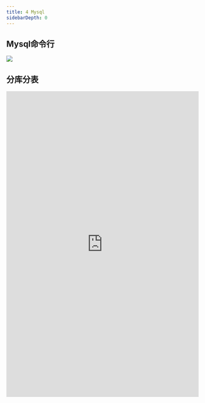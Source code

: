 ```yaml
---
title: 4 Mysql
sidebarDepth: 0
---
```



##  Mysql命令行

![](https://s.poetries.work/uploads/2022/07/dc8a0246b3e1ea84.png)

##  分库分表

<iframe src="https://s.poetries.work/mindmap/compute-base/数据库分库分表.pdf" width="100%" height="800" frameborder="0" scrolling="no" framespacing="0"></iframe>